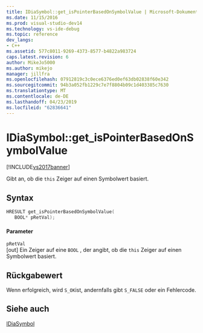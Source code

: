 ```yaml
---
title: IDiaSymbol::get_isPointerBasedOnSymbolValue | Microsoft-Dokumentation
ms.date: 11/15/2016
ms.prod: visual-studio-dev14
ms.technology: vs-ide-debug
ms.topic: reference
dev_langs:
- C++
ms.assetid: 577c8011-9269-4373-8577-b4822a983724
caps.latest.revision: 6
author: MikeJo5000
ms.author: mikejo
manager: jillfra
ms.openlocfilehash: 07912819c3c0ece6376ed0ef63db02838f60e342
ms.sourcegitcommit: 94b3a052fb1229c7e7f8804b09c1d403385c7630
ms.translationtype: MT
ms.contentlocale: de-DE
ms.lasthandoff: 04/23/2019
ms.locfileid: "62836641"
---
```

# <a name="idiasymbolgetispointerbasedonsymbolvalue"></a>IDiaSymbol::get_isPointerBasedOnSymbolValue
[!INCLUDE[vs2017banner](../../includes/vs2017banner.md)]

Gibt an, ob die `this` Zeiger auf einen Symbolwert basiert.  
  
## <a name="syntax"></a>Syntax  
  
```cpp  
HRESULT get_isPointerBasedOnSymbolValue(   
   BOOL* pRetVal);  
```  
  
#### <a name="parameters"></a>Parameter  
 `pRetVal`  
 [out] Ein Zeiger auf eine `BOOL` , der angibt, ob die `this` Zeiger auf einen Symbolwert basiert.  
  
## <a name="return-value"></a>Rückgabewert  
 Wenn erfolgreich, wird `S_OK`ist, andernfalls gibt `S_FALSE` oder ein Fehlercode.  
  
## <a name="see-also"></a>Siehe auch  
 [IDiaSymbol](../../debugger/debug-interface-access/idiasymbol.md)

